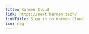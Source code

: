 ```yaml
---
title: Karmen Cloud
link: https://next.karmen.tech/
linkTitle: Sign in to Karmen Cloud
ico: reg
---
```

